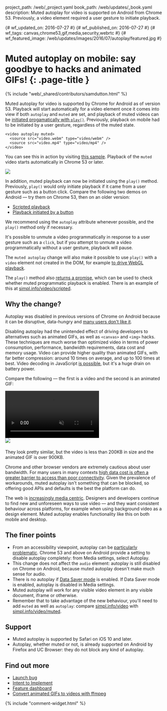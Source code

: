 project_path: /web/_project.yaml
book_path: /web/updates/_book.yaml
description: Muted autoplay for video is supported on Android from Chrome 53. Previously, a video element required a user gesture to initiate playback.

{# wf_updated_on: 2016-07-27 #}
{# wf_published_on: 2016-07-27 #}
{# wf_tags: canvas,chrome53,gif,media,security,webrtc #}
{# wf_featured_image: /web/updates/images/2016/07/autoplay/featured.jpg #}

# Muted autoplay on mobile: say goodbye to <canvas> hacks and animated GIFs! {: .page-title }

{% include "web/_shared/contributors/samdutton.html" %}



<style>
.screenshot-landscape {
  max-width: 60%;
}
.screenshot-portrait {
  max-width: 35%;
}
@media screen and (max-width: 500px) {
  img.screenshot {
    max-width: 100%;
  }
}
</style>

Muted autoplay for video is supported by Chrome for Android as of version 53. Playback will start automatically for a video element once it comes into view if both `autoplay` and `muted` are set, and playback of muted videos can be [initiated progamatically with `play()`](https://developers.google.com/web/updates/2016/03/play-returns-promise). Previously, playback on mobile had to be initiated by a user gesture, regardless of the muted state.


    <video autoplay muted>
      <source src="video.webm" type="video/webm" />
      <source src="video.mp4" type="video/mp4" />
    </video>
    

You can see this in action by visiting [this sample](https://googlechrome.github.io/samples/muted-autoplay/index.html). Playback of the `muted` video starts automatically in Chrome 53 or later.

<img src="/web/updates/images/2016/07/autoplay/screenshot.jpg">

In addition, muted playback can now be initiated using the `play()` method. Previously, `play()` would only initiate playback if it came from a user gesture such as a button click. Compare the following two demos on Android — try them on Chrome 53, then on an older version:

* [Scripted playback](https://simpl.info/video/scripted)
* [Playback initiated by a button](https://simpl.info/video/button)

We recommend using the `autoplay` attribute whenever possible, and the `play()` method only if necessary.

It's possible to unmute a video programmatically in response to a user gesture such as a `click`, but if you attempt to unmute a video programmatically without a user gesture, playback will pause.

The `muted autoplay` change will also make it possible to use `play()` with a `video` element not created in the DOM, for example [to drive WebGL playback](https://groups.google.com/a/chromium.org/d/msg/blink-dev/Q1cnzNI2GpI/-T5luh_xAwAJ).

The `play()` method also [returns a promise](https://developers.google.com/web/updates/2016/03/play-returns-promise?hl=en), which can be used to check whether muted programmatic playback is enabled. There is an example of this at [simpl.info/video/scripted](https://simpl.info/video/scripted).

## Why the change?

Autoplay was disabled in previous versions of Chrome on Android because it can be disruptive, data-hungry and [many users don't like it](http://ux.stackexchange.com/questions/5252/video-and-audio-autoplay-evidence-that-its-bad-practice).

Disabling autoplay had the unintended effect of driving developers to alternatives such as animated GIFs, as well as `<canvas>` and `<img>` hacks. These techniques are much worse than optimized video in terms of power consumption, performance, bandwidth requirements, data cost and memory usage. Video can provide higher quality than animated GIFs, with far better compression: around 10 times on average, and up to 100 times at best. Video decoding in JavaScript [is possible](https://github.com/mbebenita/Broadway), but it's a huge drain on battery power.

Compare the following — the first is a video and the second is an animated GIF:

<video id="chrome-clip" autoplay loop muted>
  <source src="/web/updates/videos/2016/07/autoplay/chrome-clip.webm" type="video/webm" />
  <source src="/web/updates/videos/2016/07/autoplay/chrome-clip.mp4" type="video/mp4" />
  <p>Your browser does not support the video element.</p>
</video>

<img src="/web/updates/images/2016/07/autoplay/chrome-clip.gif" style="display: block; margin: 0 0 20px 0;">

They look pretty similar, but the video is less than 200KB in size and the animated GIF is over 900KB.

Chrome and other browser vendors are extremely cautious about user bandwidth. For many users in many contexts [high data cost is often a greater barrier to access than poor connectivity](https://developers.google.com/web/billions/#conserve-data-usage). Given the prevalence of workarounds, muted autoplay isn't something that can be blocked, so offering good APIs and defaults is the best the platform can do.

The web is [increasingly media centric](http://www.cisco.com/c/en/us/solutions/collateral/service-provider/visual-networking-index-vni/vni-hyperconnectivity-wp.html). Designers and developers continue to find new and unforeseen ways to use video — and they want consistent behaviour across platforms, for example when using background video as a design element. Muted autoplay enables functionality like this on both mobile and desktop.

## The finer points

* From an accessibility viewpoint, autoplay can be [particularly problematic](https://www.abilitynet.org.uk/blog/why-autoplay-accessibility-issue). Chrome 53 and above on Android provide a setting to disable autoplay completely: from Media settings, select Autoplay.
* This change does not affect the `audio` element: autoplay is still disabled on Chrome on Android, because muted autoplay doesn't make much sense for audio.
* There is no autoplay if [Data Saver mode](https://support.google.com/chrome/answer/2392284) is enabled. If Data Saver mode is enabled, autoplay is disabled in Media settings.
* Muted autoplay will work for any visible video element in any visible document, iframe or otherwise.
* Remember that to take advantage of the new behaviour, you'll need to add `muted` as well as `autoplay`: compare [simpl.info/video](https://simpl.info/video) with [simpl.info/video/muted](https://simpl.info/video/muted).

## Support

* Muted autoplay is supported by Safari on iOS 10 and later.
* Autoplay, whether muted or not, is already supported on Android by Firefox and UC Browser: they do not block any kind of autoplay.

## Find out more

* [Launch bug](https://crbug.com/618000)
* [Intent to Implement](https://groups.google.com/a/chromium.org/forum/#!topic/blink-dev/Q1cnzNI2GpI)
* [Feature dashboard](https://www.chromestatus.com/features/4864052794753024)
* [Convert animated GIFs to videos with ffmpeg](http://rigor.com/blog/2015/12/optimizing-animated-gifs-with-html5-video)


{% include "comment-widget.html" %}
